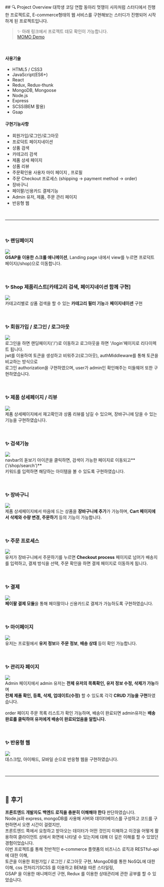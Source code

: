 <br />
## 🔍 Project Overview
대학생 코딩 연합 동아리 멋쟁이 사자처럼 스터디에서 진행한 프로젝트로, 
E-commerce형태의 웹 서비스를 구현해보는 스터디가 진행되어 시작하게 된 프로젝트입니다.

>✨ 아래 링크에서 프로젝트 데모 확인이 가능합니다. <br />
[MOMO Demo](https://momostores.herokuapp.com/)

<br />

#### 사용기술
- HTML5 / CSS3
- JavaScript(ES6+)
- React
- Redux, Redux-thunk
- MongoDB, Mongoose
- Node.js
- Express
- SCSS(BEM 활용)
- Gsap

#### 구현기능사항
- 회원가입/로그인/로그아웃
- 프로덕트 페이지네이션
- 상품 검색
- 카테고리 검색
- 제품 상세 페이지
- 상품 리뷰
- 주문확인용 사용자 마이 페이지 , 프로필
- 주문 Checkout 프로세스 (shipping -> payment method -> order)
- 장바구니
- 페이팔/신용카드 결제기능
- Admin 유저, 제품, 주문 관리 페이지
- 반응형 웹

<br />
<hr />
<br />

### ✨ 랜딩페이지
![](https://images.velog.io/images/bbio3o/post/727a72bc-2843-438d-a03e-13f4d26f160a/%E1%84%8B%E1%85%A9%E1%84%87%E1%85%A5%E1%84%87%E1%85%B2%E1%84%87%E1%85%B2.gif)
<br />
**GSAP을 이용한 스크롤 애니메이션**, Landing page 내에서 view를 누르면 프로덕트 페이지(/shop)으로 이동합니다.

<br />

### ✨ Shop 제품리스트[카테고리 검색, 페이지네이션 함께 구현]
![](https://images.velog.io/images/bbio3o/post/e89f36d2-0c50-4f92-9f8d-bbef8e7ec150/shop.gif)
<br />
카테고리별로 상품 검색을 할 수 있는 **카테고리 필터 기능**과 **페이지네이션** 구현

<br />

### ✨ 회원가입 / 로그인 / 로그아웃 
![](https://images.velog.io/images/bbio3o/post/96cbba6d-68fb-4d51-a175-cc9d1a6c134c/%E1%84%85%E1%85%A9%E1%84%80%E1%85%B3%E1%84%8B%E1%85%B5%E1%86%AB.gif)
<br />
로그인을 하면 랜딩페이지('/')로 이동하고 로그아웃을 하면 '/login'페이지로 리다이렉트 됩니다.<br />
jwt를 이용하여 토큰을 생성하고 비워주고(로그아웃), authMiddleware를 통해 토큰을 비교하는 방식으로 <br />
로그인 authorization을 구현하였으며, user가 admin인 확인해주는 미들웨어 또한 구현하였습니다.

<br />

### ✨ 제품 상세페이지 / 리뷰
![](https://images.velog.io/images/bbio3o/post/86f794b0-c3d7-4241-b17a-7bccd4c77fac/%E1%84%8C%E1%85%A6%E1%84%91%E1%85%AE%E1%86%B7%E1%84%89%E1%85%A1%E1%86%BC%E1%84%89%E1%85%A6%E1%84%91%E1%85%A6%E1%84%8B%E1%85%B5%E1%84%8C%E1%85%B5.gif)
<br />
제품 상세페이지에서 재고확인과 상품 리뷰를 남길 수 있으며, 장바구니에 담을 수 있는 기능을 구현하였습니다.

<br />

### ✨ 검색기능
![](https://images.velog.io/images/bbio3o/post/3b79b3d6-4fdc-4d1e-8517-ed011afd29af/%E1%84%80%E1%85%A5%E1%86%B7%E1%84%89%E1%85%A2%E1%86%A8.gif)
<br />
navbar의 돋보기 아이콘을 클릭하면, 검색이 가능한 페이지로 이동되고**('/shop/search')**<br />
키워드를 입력하면 해당하는 아이템을 볼 수 있도록 구현하였습니다.

<br />

### ✨ 장바구니
![](https://images.velog.io/images/bbio3o/post/dab08876-2412-465d-917f-d80d4c38991b/%E1%84%8C%E1%85%A1%E1%86%BC%E1%84%87%E1%85%A1%E1%84%80%E1%85%AE%E1%84%82%E1%85%B5.gif)
<br />
제품 상세페이지에서 마음에 드는 상품을 **장바구니에 추가**가 가능하며, **Cart 페이지에서 삭제와 수량 변경, 주문하기** 등의 기능이 가능합니다.

<br />

### ✨ 주문 프로세스
![](https://images.velog.io/images/bbio3o/post/cf553969-1c4c-480d-aa8c-1afe5325714e/%E1%84%8C%E1%85%AE%E1%84%86%E1%85%AE%E1%86%AB%E1%84%80%E1%85%AA%E1%84%8C%E1%85%A5%E1%86%BC.gif)
<br />
유저가 장바구니에서 주문하기를 누르면 **Checkout process** 페이지로 넘어가 배송지를 입력하고, 결제 방식을 선택, 주문 확인을 하면 결제 페이지로 이동하게 됩니다.

<br />

### ✨ 결제
![](https://images.velog.io/images/bbio3o/post/7a65cd0a-e02a-4094-9c9c-7fc494e43455/%E1%84%91%E1%85%A6%E1%84%8B%E1%85%B5%E1%84%91%E1%85%A1%E1%86%AF%E1%84%80%E1%85%A7%E1%86%AF%E1%84%8C%E1%85%A6.gif)
<br />
**페이팔 결제 모듈**을 통해 페이팔이나 신용카드로 결제가 가능하도록 구현하였습니다.

<br />

### ✨ 마이페이지
![](https://images.velog.io/images/bbio3o/post/42d5f626-abdd-440b-a27f-64a7473852f4/%E1%84%86%E1%85%A1%E1%84%8B%E1%85%B5%E1%84%91%E1%85%A6%E1%84%8B%E1%85%B5%E1%84%8C%E1%85%B5.gif)
<br />
유저는 프로필에서 **유저 정보**와 **주문 정보**,  **배송 상태** 등이 확인 가능합니다.

<br />

### ✨ 관리자 페이지
![](https://images.velog.io/images/bbio3o/post/db2202d1-c8e9-443a-91ab-a7e133c5a3cf/%E1%84%80%E1%85%AA%E1%86%AB%E1%84%85%E1%85%B5%E1%84%8C%E1%85%A1%E1%84%91%E1%85%A6%E1%84%8B%E1%85%B5%E1%84%8C%E1%85%B5.gif)
<br />
Admin 페이지에서 admin 유저는 **전체 유저의 목록확인, 유저 정보 수정, 삭제가 가능**하며<br />
**전체 제품 확인, 등록, 삭제, 업데이트(수정)** 할 수 있도록 각각 **CRUD 기능을 구현**하였습니다.<br />
<br />
order 페이지 주문 목록 리스트가 확인 가능하며, 배송이 완료되면 admin유저는 **배송완료를 클릭하여 유저에게 배송이 완료되었음을 알립니다.**

<br />

### ✨ 반응형 웹
![](https://images.velog.io/images/bbio3o/post/94ff8d10-6948-477f-9c24-fde77d28e6ad/%E1%84%89%E1%85%B3%E1%84%8F%E1%85%B3%E1%84%85%E1%85%B5%E1%86%AB%E1%84%89%E1%85%A3%E1%86%BA%202021-01-20%20%E1%84%8B%E1%85%A9%E1%84%92%E1%85%AE%203.59.40.jpg)
<br />
데스크탑, 아이패드, 모바일 순으로 반응형 웹을 구현하였습니다.

<br />
<hr />
<br />

## 🌿 후기

**프론트엔드 개발자도 백엔드 로직을 충분히 이해해야 한다** 판단하였습니다.<br />
Node.js와 express, mongoDB를 사용해 서버와 데이터베이스를 구성하고 코드를 구현하면서 오랜 시간이 걸렸지만, <br />
프론트엔드 쪽에서 요청하고 받아오는 데이터가 어떤 것인지 이해하고 이것을 어떻게 활용하여 클라이언트 상에서 화면에 나타낼 수 있는지에 대해 더 깊은 이해를 할 수 있었던 경험이었습니다.<br />
이번 프로젝트를 통해 전반적인 e-commerce 플랫폼의 비즈니스 로직과 RESTful-api에 대한 이해,<br />
토큰을 이용한 회원가입 / 로그인 / 로그아웃 구현, MongoDB를 통한 NoSQL에 대한 이해, css 전처리기SCSS 를 이용하고 BEM을 따른 스타일링, <br />
GSAP 을 이용한 애니메이션 구현, Redux 를 이용한 상태관리에 관한 공부를 할 수 있었습니다.
